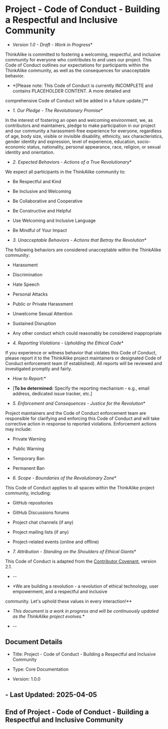 # Project - Code of Conduct - Building a Respectful and Inclusive Community

* *Version 1.0 - Draft - Work in Progress**

ThinkAlike is committed to fostering a welcoming, respectful, and inclusive community for everyone who contributes to
and uses our project. This Code of Conduct outlines our expectations for participants within the ThinkAlike community,
as well as the consequences for unacceptable behavior.

* *[Please note: This Code of Conduct is currently INCOMPLETE and contains PLACEHOLDER CONTENT. A more detailed and

comprehensive Code of Conduct will be added in a future update.]**

* *1. Our Pledge - The Revolutionary Promise**

In the interest of fostering an open and welcoming environment, we, as contributors and maintainers, pledge to make
participation in our project and our community a harassment-free experience for everyone, regardless of age, body size,
visible or invisible disability, ethnicity, sex characteristics, gender identity and expression, level of experience,
education, socio-economic status, nationality, personal appearance, race, religion, or sexual identity and orientation.

* *2. Expected Behaviors - Actions of a True Revolutionary**

We expect all participants in the ThinkAlike community to:

* Be Respectful and Kind
* Be Inclusive and Welcoming
* Be Collaborative and Cooperative
* Be Constructive and Helpful
* Use Welcoming and Inclusive Language
* Be Mindful of Your Impact

* *3. Unacceptable Behaviors - Actions that Betray the Revolution**

The following behaviors are considered unacceptable within the ThinkAlike community:

* Harassment
* Discrimination
* Hate Speech
* Personal Attacks
* Public or Private Harassment
* Unwelcome Sexual Attention
* Sustained Disruption
* Any other conduct which could reasonably be considered inappropriate

* *4. Reporting Violations - Upholding the Ethical Code**

If you experience or witness behavior that violates this Code of Conduct, please report it to the ThinkAlike project
maintainers or designated Code of Conduct enforcement team (if established). All reports will be reviewed and
investigated promptly and fairly.

* *How to Report:**

* [**To be determined:**  Specify the reporting mechanism - e.g., email address, dedicated issue tracker, etc.]

* *5. Enforcement and Consequences - Justice for the Revolution**

Project maintainers and the Code of Conduct enforcement team are responsible for clarifying and enforcing this Code of
Conduct and will take corrective action in response to reported violations. Enforcement actions may include:

* Private Warning
* Public Warning
* Temporary Ban
* Permanent Ban

* *6. Scope - Boundaries of the Revolutionary Zone**

This Code of Conduct applies to all spaces within the ThinkAlike project community, including:

* GitHub repositories
* GitHub Discussions forums
* Project chat channels (if any)
* Project mailing lists (if any)
* Project-related events (online and offline)

* *7. Attribution - Standing on the Shoulders of Ethical Giants**

This Code of Conduct is adapted from the [Contributor Covenant](https://www.contributor-covenant.org), version 2.1.

* --

* *We are building a revolution - a revolution of ethical technology, user empowerment, and a respectful and inclusive

community. Let's uphold these values in every interaction!**

* *This document is a work in progress and will be continuously updated as the ThinkAlike project evolves.**

* --

## Document Details

* Title: Project - Code of Conduct - Building a Respectful and Inclusive Community

* Type: Core Documentation

* Version: 1.0.0

## - Last Updated: 2025-04-05

## End of Project - Code of Conduct - Building a Respectful and Inclusive Community
